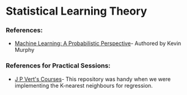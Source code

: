 # Statistical Learning Theory


### References:
* [Machine Learning: A Probabilistic Perspective](https://doc.lagout.org/science/Artificial%20Intelligence/Machine%20learning/Machine%20Learning_%20A%20Probabilistic%20Perspective%20%5BMurphy%202012-08-24%5D.pdf)- Authored by Kevin Murphy 

### References for Practical Sessions:
* [J P Vert's Courses](http://members.cbio.mines-paristech.fr/~jvert/teaching/)- This repository was handy when we were implementing the K-nearest neighbours for regression. 
